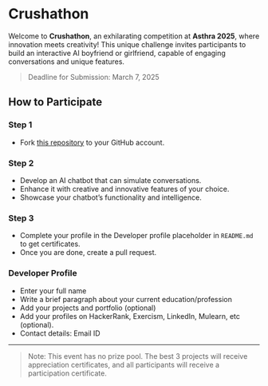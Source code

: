 # Crushathon

Welcome to **Crushathon**, an exhilarating competition at **Asthra 2025**, where innovation meets creativity! This unique challenge invites participants to build an interactive AI boyfriend or girlfriend, capable of engaging conversations and unique features.

> Deadline for Submission: March 7, 2025

## How to Participate
### Step 1
- Fork [this repository](https://github.com/nexussjcet/Crushathon/fork) to your GitHub account.

### Step 2
- Develop an AI chatbot that can simulate conversations.
- Enhance it with creative and innovative features of your choice.
- Showcase your chatbot’s functionality and intelligence.

### Step 3
- Complete your profile in the Developer profile placeholder in `README.md` to get certificates.
- Once you are done, create a pull request.



### Developer Profile

- Enter your full name
- Write a brief paragraph about your current education/profession
- Add your projects and portfolio (optional)
- Add your profiles on HackerRank, Exercism, LinkedIn, Mulearn, etc (optional).
- Contact details: Email ID

---

> Note: This event has no prize pool. The best 3 projects will receive appreciation certificates, and all participants will receive a participation certificate.
